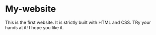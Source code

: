 # My-website

This is the first website. It is strictly built with HTML and CSS. TRy your hands at it!
I hope you like it.
